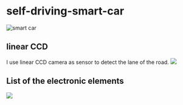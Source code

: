 # self-driving-smart-car
![smart car](https://github.com/william-in-kit/self-driving-smart-car/blob/master/smart%20car.gif)

linear CCD
----------
I use linear CCD camera as sensor to detect the lane of the road.
![](https://github.com/william-in-kit/self-driving-smart-car/blob/master/ccd-camera-sensor.bmp)

List of the electronic elements
-----------------------------------------
![](https://github.com/william-in-kit/self-driving-smart-car/blob/master/circuit%20board.bmp)
